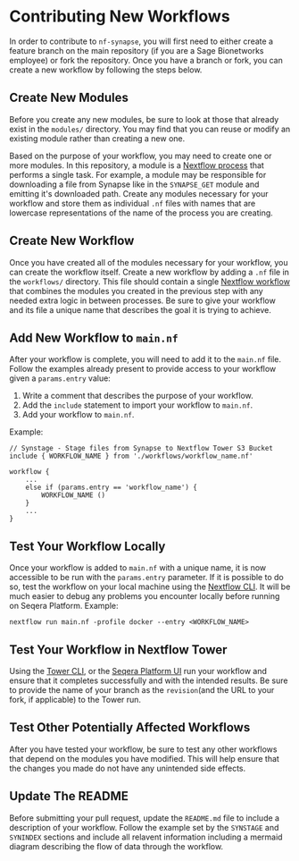 # Contributing New Workflows

In order to contribute to `nf-synapse`, you will first need to either create a feature branch on the main repository (if you are a Sage Bionetworks employee) or fork the repository. Once you have a branch or fork, you can create a new workflow by following the steps below.

## Create New Modules

Before you create any new modules, be sure to look at those that already exist in the `modules/` directory. You may find that you can reuse or modify an existing module rather than creating a new one.

Based on the purpose of your workflow, you may need to create one or more modules. In this repository, a module is a [Nextflow process](https://nextflow.io/docs/latest/process.html) that performs a single task. For example, a module may be responsible for downloading a file from Synapse like in the `SYNAPSE_GET` module and emitting it's downloaded path. Create any modules necessary for your workflow and store them as individual `.nf` files with names that are lowercase representations of the name of the process you are creating.

## Create New Workflow

Once you have created all of the modules necessary for your workflow, you can create the workflow itself. Create a new workflow by adding a `.nf` file in the `workflows/` directory. This file should contain a single [Nextflow workflow](https://nextflow.io/docs/latest/workflow.html) that combines the modules you created in the previous step with any needed extra logic in between processes. Be sure to give your workflow and its file a unique name that describes the goal it is trying to achieve.

## Add New Workflow to `main.nf`

After your workflow is complete, you will need to add it to the `main.nf` file. Follow the examples already present to provide access to your workflow given a `params.entry` value:
1. Write a comment that describes the purpose of your workflow.
1. Add the `include` statement to import your workflow to `main.nf`.
1. Add your workflow to `main.nf`.

Example:
```nextflow
// Synstage - Stage files from Synapse to Nextflow Tower S3 Bucket
include { WORKFLOW_NAME } from './workflows/workflow_name.nf'

workflow {
    ...
    else if (params.entry == 'workflow_name') {
        WORKFLOW_NAME ()
    }
    ...
}
```

## Test Your Workflow Locally

Once your workflow is added to `main.nf` with a unique name, it is now accessible to be run with the `params.entry` parameter. If it is possible to do so, test the workflow on your local machine using the [Nextflow CLI](https://nextflow.io/docs/latest/cli.html#run). It will be much easier to debug any problems you encounter locally before running on Seqera Platform.
Example:
```
nextflow run main.nf -profile docker --entry <WORKFLOW_NAME>
```

## Test Your Workflow in Nextflow Tower

Using the [Tower CLI](https://help.tower.nf/latest/cli/), or the [Seqera Platform UI](https://help.tower.nf/latest/launch/launchpad/) run your workflow and ensure that it completes successfully and with the intended results. Be sure to provide the name of your branch as the `revision`(and the URL to your fork, if applicable) to the Tower run.

## Test Other Potentially Affected Workflows

After you have tested your workflow, be sure to test any other workflows that depend on the modules you have modified. This will help ensure that the changes you made do not have any unintended side effects.

## Update The README

Before submitting your pull request, update the `README.md` file to include a description of your workflow. Follow the example set by the `SYNSTAGE` and `SYNINDEX` sections and include all relavent information including a mermaid diagram describing the flow of data through the workflow.

